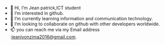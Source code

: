 - 👋 Hi, I’m Jean patrick,ICT student
- 👀 I’m interested in github.
- 🌱 I’m currently learning information and communication technology.
- 💞️ I’m looking to collaborate on github with other developers worldwide.
- 📫 you can reach me via my Email address :jeaniyonzima2016@gmail.com.

<!---
pat202001/pat202001 is a ✨ special ✨ repository because its `README.md` (this file) appears on your GitHub profile.
You can click the Preview link to take a look at your changes.
--->
